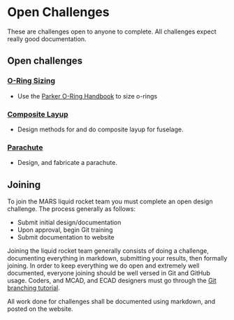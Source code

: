 # Open Challenges

These are challenges open to anyone to complete. All challenges expect really good documentation.

## Open challenges

### [O-Ring Sizing](o-ring-sizing.md)

- Use the [Parker O-Ring Handbook](o-ring-sizing/ORD-5700.pdf) to size o-rings

### [Composite Layup](compositelayup.md)

- Design methods for and do composite layup for fuselage. 

### [Parachute](parachute.md)

- Design, and fabricate a parachute.



## Joining

To join the MARS liquid rocket team you must complete an open design challenge. The process generally as follows:

- Submit initial design/documentation
- Upon approval, begin Git training
- Submit documentation to website

Joining the liquid rocket team generally consists of doing a challenge, documenting everything in markdown, submitting your results, then formally joining. In order to keep everything we do open and extremely well documented, everyone joining should be well versed in Git and GitHub usage. 
Coders, and MCAD, and ECAD designers must go through the [Git branching tutorial](https://learngitbranching.js.org/).

All work done for challenges shall be documented using markdown, and posted on the website. 
